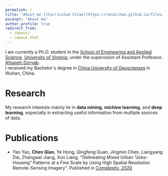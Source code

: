 ```yaml
---
permalink: /
title: "About me ([Curriculum Vitae](https://ronalchan.github.io/files/cv/Uva_Chen_Qian.pdf))"
excerpt: "About me"
author_profile: true
redirect_from: 
  - /about/
  - /about.html
---
```

I am currently a Ph.D. student in the [School of Engineering and Applied Science](https://engineering.virginia.edu/), [University of Virginia](https://www.virginia.edu/), under the supervision of Assistant Professor. [Afsaneh Doryab](http://www.afsanehdoryab.com/). <br>
I received my Bachelor's degree in [China University of Geoscienses](https://www.cug.edu.cn/) in Wuhan, China. 

# Research
My research interests mainly lie in **data mining**, **michine learning**, and **deep learning**,  especially in extracting useful information from multiple sources of data.

# Publications
* Yao Yao, **Chen Qian**, Ye Hong, Qingfeng Guan, Jingmin Chen, Liangyang Dai, Zhangwei Jiang, Xun Liang. "Delineating Mixed Urban “Jobs-Housing” Patterns at a Fine Scale by Using High Spatial Resolution Remote-Sensing Imagery". Published in [Complexity, 2020](https://www.hindawi.com/journals/complexity/)

<!---Activity and Service--->
<!---Experience--->